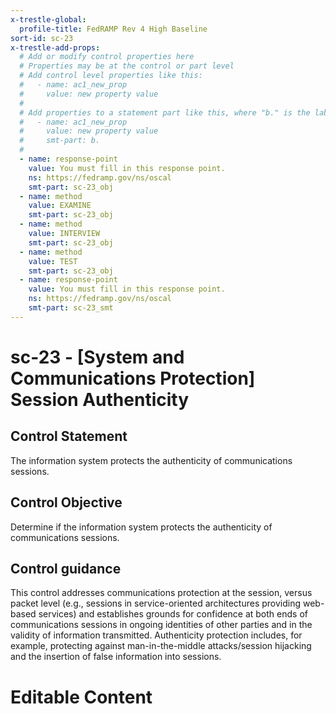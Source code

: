 ```yaml
---
x-trestle-global:
  profile-title: FedRAMP Rev 4 High Baseline
sort-id: sc-23
x-trestle-add-props:
  # Add or modify control properties here
  # Properties may be at the control or part level
  # Add control level properties like this:
  #   - name: ac1_new_prop
  #     value: new property value
  #
  # Add properties to a statement part like this, where "b." is the label of the target statement part
  #   - name: ac1_new_prop
  #     value: new property value
  #     smt-part: b.
  #
  - name: response-point
    value: You must fill in this response point.
    ns: https://fedramp.gov/ns/oscal
    smt-part: sc-23_obj
  - name: method
    value: EXAMINE
    smt-part: sc-23_obj
  - name: method
    value: INTERVIEW
    smt-part: sc-23_obj
  - name: method
    value: TEST
    smt-part: sc-23_obj
  - name: response-point
    value: You must fill in this response point.
    ns: https://fedramp.gov/ns/oscal
    smt-part: sc-23_smt
---
```


# sc-23 - \[System and Communications Protection\] Session Authenticity

## Control Statement

The information system protects the authenticity of communications sessions.

## Control Objective

Determine if the information system protects the authenticity of communications sessions.

## Control guidance

This control addresses communications protection at the session, versus packet level (e.g., sessions in service-oriented architectures providing web-based services) and establishes grounds for confidence at both ends of communications sessions in ongoing identities of other parties and in the validity of information transmitted. Authenticity protection includes, for example, protecting against man-in-the-middle attacks/session hijacking and the insertion of false information into sessions.

# Editable Content

<!-- Make additions and edits below -->
<!-- The above represents the contents of the control as received by the profile, prior to additions. -->
<!-- If the profile makes additions to the control, they will appear below. -->
<!-- The above markdown may not be edited but you may edit the content below, and/or introduce new additions to be made by the profile. -->
<!-- If there is a yaml header at the top, parameter values may be edited. Use --set-parameters to incorporate the changes during assembly. -->
<!-- The content here will then replace what is in the profile for this control, after running profile-assemble. -->
<!-- The added parts in the profile for this control are below.  You may edit them and/or add new ones. -->
<!-- Each addition must have a heading either of the form ## Control my_addition_name -->
<!-- or ## Part a. (where the a. refers to one of the control statement labels.) -->
<!-- "## Control" parts are new parts added after the statement part. -->
<!-- "## Part" parts are new parts added into the top-level statement part with that label. -->
<!-- Subparts may be added with nested hash levels of the form ### My Subpart Name -->
<!-- underneath the parent ## Control or ## Part being added -->
<!-- See https://ibm.github.io/compliance-trestle/tutorials/ssp_profile_catalog_authoring/ssp_profile_catalog_authoring for guidance. -->
